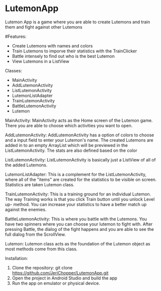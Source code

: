 # LutemonApp
Lutemon App is a game where you are able to create Lutemons and train them and fight against other Lutemons



#Features:
- Create Lutemons with names and colors
- Train Lutemons to imporve their statistics with the TrainClicker
- Battle intensely to find out who is the best Lutemon
- View Lutemons in a ListView

Classes:
- MainActivity
- AddLutemonActivity
- ListLutemonActivity
- LutemonListAdapter
- TrainLutemonActivity
- BattleLutemonActivity
- Lutemon


MainActivity:
MainActivity acts as the Home screen of the Lutemon game. There you are able to choose which activities you want to open. 

AddLutemonActivity:
AddLutemonActivity has a option of colors to choose and a input field to enter your Lutemon's name. The created Lutemons are added in to an empty ArrayList which will be previewed in the ListLutemonActivity. The stats are also defined based on the color

ListLutemonActivity:
ListLutemonActivity is basically just a ListView of all of the added Lutemons.

LutemonListAdapter:
This is a complement for the ListLutemonActivity, where all of the "items" are created for the statistics to be visible on screen. Statistics are taken Lutemon class.

TrainLutemonActivity:
This is a training ground for an individual Lutemon. The way Training works is that you click Train button until you unlock Level up- method. You can increase your statistics to have a better match up against the enemies.

BattleLutemonActivity:
This is where you battle with the Lutemons. You have two spinners where you can choose your lutemon to fight with. After pressing Battle, the dialog of the fight happens and you are able to see the full dialog from the ScrollView.


Lutemon:
Lutemon class acts as the foundation of the Lutemon object as most methods come from this class. 


Installation:
1. Clone the repository: git clone https://github.com/JeriChopper/LutemonApp.git
2. Open the project in Android Studio and build the app
3. Run the app on emulator or physical device.
